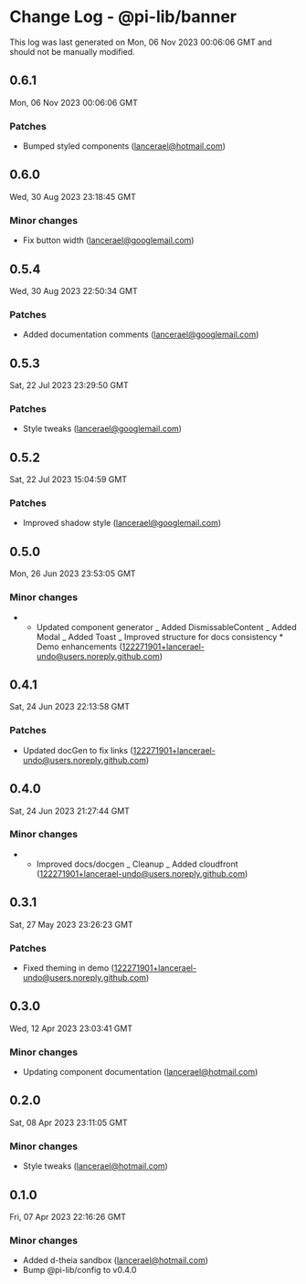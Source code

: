 # Change Log - @pi-lib/banner

This log was last generated on Mon, 06 Nov 2023 00:06:06 GMT and should not be manually modified.

<!-- Start content -->

## 0.6.1

Mon, 06 Nov 2023 00:06:06 GMT

### Patches

- Bumped styled components (lancerael@hotmail.com)

## 0.6.0

Wed, 30 Aug 2023 23:18:45 GMT

### Minor changes

- Fix button width (lancerael@googlemail.com)

## 0.5.4

Wed, 30 Aug 2023 22:50:34 GMT

### Patches

- Added documentation comments (lancerael@googlemail.com)

## 0.5.3

Sat, 22 Jul 2023 23:29:50 GMT

### Patches

- Style tweaks (lancerael@googlemail.com)

## 0.5.2

Sat, 22 Jul 2023 15:04:59 GMT

### Patches

- Improved shadow style (lancerael@googlemail.com)

## 0.5.0

Mon, 26 Jun 2023 23:53:05 GMT

### Minor changes

- - Updated component generator _ Added DismissableContent _ Added Modal _ Added Toast _ Improved structure for docs consistency \* Demo enhancements (122271901+lancerael-undo@users.noreply.github.com)

## 0.4.1

Sat, 24 Jun 2023 22:13:58 GMT

### Patches

- Updated docGen to fix links (122271901+lancerael-undo@users.noreply.github.com)

## 0.4.0

Sat, 24 Jun 2023 21:27:44 GMT

### Minor changes

- - Improved docs/docgen _ Cleanup _ Added cloudfront (122271901+lancerael-undo@users.noreply.github.com)

## 0.3.1

Sat, 27 May 2023 23:26:23 GMT

### Patches

- Fixed theming in demo (122271901+lancerael-undo@users.noreply.github.com)

## 0.3.0

Wed, 12 Apr 2023 23:03:41 GMT

### Minor changes

- Updating component documentation (lancerael@hotmail.com)

## 0.2.0

Sat, 08 Apr 2023 23:11:05 GMT

### Minor changes

- Style tweaks (lancerael@hotmail.com)

## 0.1.0

Fri, 07 Apr 2023 22:16:26 GMT

### Minor changes

- Added d-theia sandbox (lancerael@hotmail.com)
- Bump @pi-lib/config to v0.4.0
